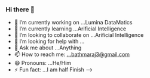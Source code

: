### Hi there 👋

- 🔭 I’m currently working on ...Lumina DataMatics
- 🌱 I’m currently learning ...Arificial Intelligence
- 👯 I’m looking to collaborate on ...Arificial Intelligence
- 🤔 I’m looking for help with ...
- 💬 Ask me about ...Anything
- 📫 How to reach me: ...bathmaraj3@gmail.com
- 😄 Pronouns: ...He/Him
- ⚡ Fun fact: ...I am half Finish
-->
